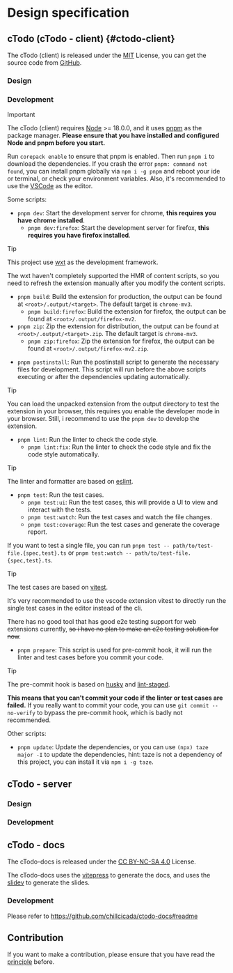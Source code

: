 # Design specification

## cTodo (cTodo - client) {#ctodo-client}

The cTodo (client) is released under the [MIT](https://mit-license.org) License, you can get the source code from [GitHub](https://github.com/chillcicada/ctodo).

### Design

### Development

> [!IMPORTANT]
> The cTodo (client) requires [Node](https://nodejs.org) >= 18.0.0, and it uses [pnpm](https://pnpm.io) as the package manager. **Please ensure that you have installed and configured Node and pnpm before you start.**

Run `corepack enable` to ensure that pnpm is enabled. Then run `pnpm i` to download the dependencies. If you crash the error `pnpm: command not found`, you can install pnpm globally via `npm i -g pnpm` and reboot your ide or terminal, or check your environment variables. Also, it's recommended to use the [VSCode](https://code.visualstudio.com) as the editor.

Some scripts:

- `pnpm dev`: Start the development server for chrome, **this requires you have chrome installed**.
  - `pnpm dev:firefox`: Start the development server for firefox, **this requires you have firefox installed**.

> [!TIP]
> This project use [wxt](https://wxt.dev) as the development framework.
>
> The wxt haven't completely supported the HMR of content scripts, so you need to refresh the extension manually after you modify the content scripts.

- `pnpm build`: Build the extension for production, the output can be found at `<root>/.output/<target>`. The default target is `chrome-mv3`.
  - `pnpm build:firefox`: Build the extension for firefox, the output can be found at `<root>/.output/firefox-mv2`.
- `pnpm zip`: Zip the extension for distribution, the output can be found at `<root>/.output/<target>.zip`. The default target is `chrome-mv3`.
  - `pnpm zip:firefox`: Zip the extension for firefox, the output can be found at `<root>/.output/firefox-mv2.zip`.

<!-- pnpm submit/release -->

- `pnpm postinstall`: Run the postinstall script to generate the necessary files for development. This script will run before the above scripts executing or after the dependencies updating automatically.

<!-- - `pnpm compile`: Compile the source code to the output directory, this is used for testing the extension in the browser. -->

> [!TIP]
> You can load the unpacked extension from the output directory to test the extension in your browser, this requires you enable the developer mode in your browser. Still, i recommend to use the `pnpm dev` to develop the extension.

- `pnpm lint`: Run the linter to check the code style.
  - `pnpm lint:fix`: Run the linter to check the code style and fix the code style automatically.

> [!TIP]
> The linter and formatter are based on [eslint](https://eslint.org).

- `pnpm test`: Run the test cases.
  - `pnpm test:ui`: Run the test cases, this will provide a UI to view and interact with the tests.
  - `pnpm test:watch`: Run the test cases and watch the file changes.
  - `pnpm test:coverage`: Run the test cases and generate the coverage report.

If you want to test a single file, you can run `pnpm test -- path/to/test-file.{spec,test}.ts` or `pnpm test:watch -- path/to/test-file.{spec,test}.ts`.

> [!TIP]
> The test cases are based on [vitest](https://vitest.dev).
>
> It's very recommended to use the vscode extension vitest to directly run the single test cases in the editor instead of the cli.
>
> There has no good tool that has good e2e testing support for web extensions currently, ~~so i have no plan to make an e2e testing solution for now~~.

- `pnpm prepare`: This script is used for pre-commit hook, it will run the linter and test cases before you commit your code.

> [!TIP]
> The pre-commit hook is based on [husky](https://typicode.github.io/husky) and [lint-staged](https://github.com/okonet/lint-staged).
>
> **This means that you can't commit your code if the linter or test cases are failed.** If you really want to commit your code, you can use `git commit --no-verify` to bypass the pre-commit hook, which is badly not recommended.

Other scripts:

- `pnpm update`: Update the dependencies, or you can use `(npx) taze major -I` to update the dependencies, hint: taze is not a dependency of this project, you can install it via `npm i -g taze`.

## cTodo - server

### Design

### Development

## cTodo - docs

The cTodo-docs is released under the [CC BY-NC-SA 4.0](https://creativecommons.org/licenses/by-nc-sa/4.0) License.

The cTodo-docs uses the [vitepress](https://vitepress.dev) to generate the docs, and uses the [slidev](https://sli.dev) to generate the slides.

### Development

Please refer to <https://github.com/chillcicada/ctodo-docs#readme>

## Contribution

If you want to make a contribution, please ensure that you have read the [principle](./principle) before.
